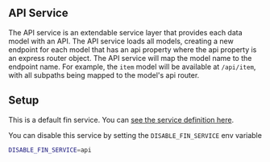 ## API Service

The API service is an extendable service layer that provides each data model with an API.  The API service loads all models, creating a new endpoint for each model that has an api property where the api property is an express router object. The API service will map the model name to the endpoint name.  For example, the `item` model will be available at `/api/item`, with all subpaths being mapped to the model's api router.

## Setup

This is a default fin service.  You can [see the service definition here](../../services/init/fcrepo/service/api.jsonld.json).

You can disable this service by setting the `DISABLE_FIN_SERVICE` env variable

```bash
DISABLE_FIN_SERVICE=api
```